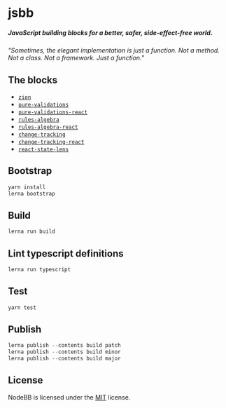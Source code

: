 # jsbb
##### JavaScript building blocks for a better, safer, side-effect-free world.

*"Sometimes, the elegant implementation is just a function. Not a method. Not a class. Not a framework. Just a function."*

## The blocks
  - [`zion`](./packages/zion#readme)
  - [`pure-validations`](./packages/pure-validations#readme)
  - [`pure-validations-react`](./packages/pure-validations-react#readme)
  - [`rules-algebra`](./packages/rules-algebra#readme)
  - [`rules-algebra-react`](./packages/rules-algebra-react#readme)
  - [`change-tracking`](./packages/change-tracking#readme)
  - [`change-tracking-react`](./packages/change-tracking-react#readme)
  - [`react-state-lens`](./packages/react-state-lens#readme)

## Bootstrap
```javascript
yarn install
lerna bootstrap
```

## Build
```javascript
lerna run build
```

## Lint typescript definitions
```javascript
lerna run typescript
```

## Test
```javascript
yarn test
```

## Publish
```javascript
lerna publish --contents build patch
lerna publish --contents build minor
lerna publish --contents build major
``` 

## License

NodeBB is licensed under the [MIT](LICENSE) license.